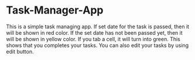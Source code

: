 # Task-Manager-App

This is a simple task managing app. If set date for the task is passed, then it will be shown in red color. If the set date has not been passed yet, then it will be shown in yellow color. If you tab a cell, it will turn into green. This shows that you completes your tasks. You can also edit your tasks by using edit button.
